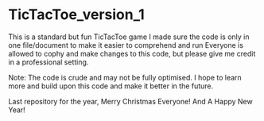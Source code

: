 # TicTacToe_version_1
This is a standard but fun TicTacToe game
I made sure the code is only in one file/document to make it easier to comprehend and run
Everyone is allowed to cophy and make changes to this code, but please give me credit in a professional setting.

Note: The code is crude and may not be fully optimised. I hope to learn more and build upon this code and make it better in the future.

Last repository for the year, Merry Christmas Everyone!
And A Happy New Year!
